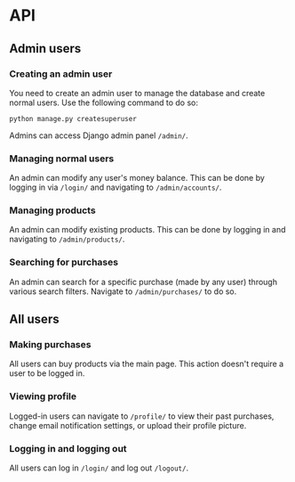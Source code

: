 # API

## Admin users

### Creating an admin user

You need to create an admin user to manage the database and create normal users. Use the following command to do so:
```
python manage.py createsuperuser
```

Admins can access Django admin panel `/admin/`.

### Managing normal users

An admin can modify any user's money balance. This can be done by logging in via `/login/` and navigating to 
`/admin/accounts/`.

### Managing products

An admin can modify existing products. This can be done by logging in and navigating to `/admin/products/`.

### Searching for purchases

An admin can search for a specific purchase (made by any user) through various search filters. Navigate to 
`/admin/purchases/` to do so.

## All users

### Making purchases

All users can buy products via the main page. This action doesn't require a user to be logged in.

### Viewing profile

Logged-in users can navigate to `/profile/` to view their past purchases, change email notification settings, or upload 
their profile picture. 

### Logging in and logging out

All users can log in `/login/` and log out `/logout/`.
